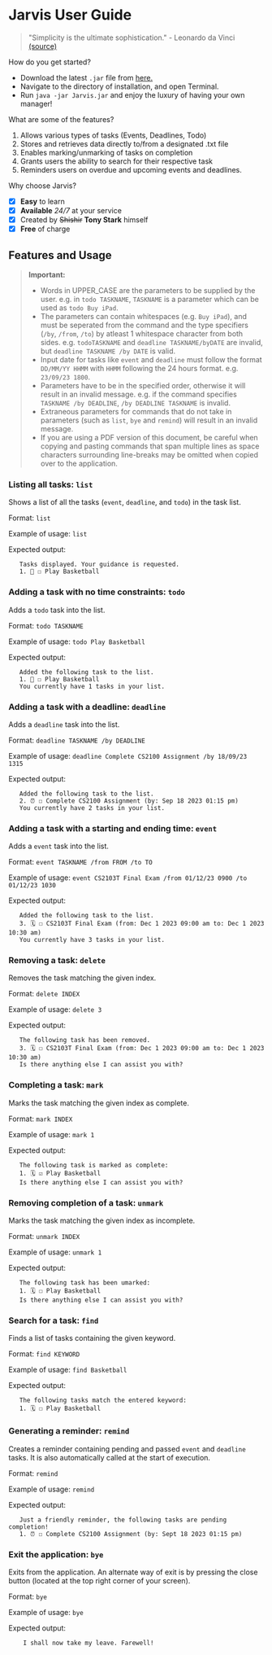# Jarvis User Guide

> "Simplicity is the ultimate sophistication." - Leonardo da Vinci [(source)](https://www.theorderexpert.com/11-inspirational-quotes-about-organization/)

How do you get started?

- Download the latest  ```.jar``` file from [here.](https://github.com/shishirbychapur/ip/releases)
- Navigate to the directory of installation, and open Terminal.
- Run ```java -jar Jarvis.jar``` and enjoy the luxury of having your own manager!

What are some of the features?

1. Allows various types of tasks (Events, Deadlines, Todo)
2. Stores and retrieves data directly to/from a designated .txt file
3. Enables marking/unmarking of tasks on completion
4. Grants users the ability to search for their respective task
5. Reminders users on overdue and upcoming events and deadlines.

Why choose Jarvis?
- [x]  **Easy** to learn
- [x]  **Available** _24/7_ at your service
- [x]  Created by ~~Shishir~~ **Tony Stark** himself
- [x]  **Free** of charge

## Features and Usage

> **Important:**
> - Words in UPPER_CASE are the parameters to be supplied by the user. e.g. in ```todo TASKNAME```, ```TASKNAME``` is a parameter which can be used as ```todo Buy iPad```.
> - The parameters can contain whitespaces (e.g. ```Buy iPad```), and must be seperated from the command and the type specifiers (```/by```, ```/from```, ```/to```) by atleast 1 whitespace character from both sides. e.g. ```todoTASKNAME``` and ```deadline TASKNAME/byDATE``` are invalid, but ```deadline TASKNAME /by DATE``` is valid. 
> - Input date for tasks like ```event``` and ```deadline``` must follow the format ```DD/MM/YY HHMM``` with ```HHMM``` following the 24 hours format. e.g. ```23/09/23 1800```.
> - Parameters have to be in the specified order, otherwise it will result in an invalid message. e.g. if the command specifies ```TASKNAME /by DEADLINE```,
>   ```/by DEADLINE TASKNAME``` is invalid.
> - Extraneous parameters for commands that do not take in parameters (such as ```list```, ```bye``` and ```remind```) will result in an invalid message.
> - If you are using a PDF version of this document, be careful when copying and pasting commands that span multiple lines as space characters surrounding
>   line-breaks may be omitted when copied over to the application.

### Listing all tasks: ```list```
Shows a list of all the tasks (```event```, ```deadline```, and ```todo```) in the task list.

Format: ```list```

Example of usage: `list`

Expected output:
```
   Tasks displayed. Your guidance is requested.
   1. 📝 ☐ Play Basketball
```                 

### Adding a task with no time constraints: ```todo```
Adds a ```todo``` task into the list.

Format: ```todo TASKNAME```

Example of usage: `todo Play Basketball`

Expected output:
```
   Added the following task to the list.
   1. 📝 ☐ Play Basketball
   You currently have 1 tasks in your list.
```   

### Adding a task with a deadline: ```deadline```
Adds a ```deadline``` task into the list.

Format: ```deadline TASKNAME /by DEADLINE```

Example of usage: ```deadline Complete CS2100 Assignment /by 18/09/23 1315```

Expected output:
```
   Added the following task to the list.
   2. ⏰ ☐ Complete CS2100 Assignment (by: Sep 18 2023 01:15 pm)
   You currently have 2 tasks in your list.
```   

### Adding a task with a starting and ending time: ```event```
Adds a ```event``` task into the list.

Format: ```event TASKNAME /from FROM /to TO```

Example of usage: ```event CS2103T Final Exam /from 01/12/23 0900 /to 01/12/23 1030```

Expected output:
```
   Added the following task to the list.
   3. 🗓️ ☐ CS2103T Final Exam (from: Dec 1 2023 09:00 am to: Dec 1 2023 10:30 am)
   You currently have 3 tasks in your list.
```   

### Removing a task: ```delete```
Removes the task matching the given index.

Format: ```delete INDEX```

Example of usage: ```delete 3```

Expected output:
```
   The following task has been removed.
   3. 🗓️ ☐ CS2103T Final Exam (from: Dec 1 2023 09:00 am to: Dec 1 2023 10:30 am)
   Is there anything else I can assist you with?
```   

### Completing a task: ```mark```
Marks the task matching the given index as complete.

Format: ```mark INDEX```

Example of usage: ```mark 1```

Expected output:
```
   The following task is marked as complete:
   1. 🗓️ ☑ Play Basketball 
   Is there anything else I can assist you with?
```  

### Removing completion of a task: ```unmark```
Marks the task matching the given index as incomplete.

Format: ```unmark INDEX```

Example of usage: ```unmark 1```

Expected output:
```
   The following task has been umarked:
   1. 🗓️ ☐ Play Basketball 
   Is there anything else I can assist you with?
``` 

### Search for a task: ```find```
Finds a list of tasks containing the given keyword.

Format: ```find KEYWORD```

Example of usage: ```find Basketball```

Expected output:
```
   The following tasks match the entered keyword:
   1. 🗓️ ☐ Play Basketball 
```

### Generating a reminder: ```remind```
Creates a reminder containing pending and passed ```event``` and ```deadline``` tasks.
It is also automatically called at the start of execution.

Format: ```remind```

Example of usage: ```remind```

Expected output:
```
   Just a friendly reminder, the following tasks are pending completion!
   1. ⏰ ☐ Complete CS2100 Assignment (by: Sept 18 2023 01:15 pm)
```

### Exit the application: ```bye```
Exits from the application. An alternate way of exit is by pressing the close button (located at the top right corner of your screen).

Format: ```bye```

Example of usage: `bye`

Expected output:
```
    I shall now take my leave. Farewell!
```
